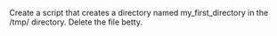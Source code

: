 Create a script that creates a directory named my_first_directory in the /tmp/ directory.
Delete the file betty.
